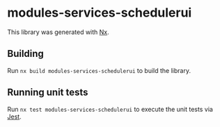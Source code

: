 # modules-services-schedulerui

This library was generated with [Nx](https://nx.dev).

## Building

Run `nx build modules-services-schedulerui` to build the library.

## Running unit tests

Run `nx test modules-services-schedulerui` to execute the unit tests via [Jest](https://jestjs.io).
